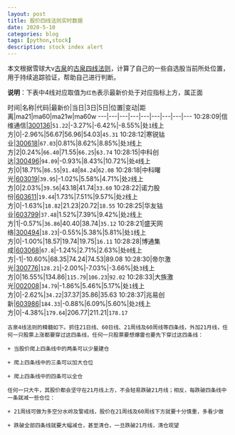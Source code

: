 ```yaml
---
layout: post
title: 股价四线法则实时数据
date: 2020-5-10
categories: blog
tags: [python,stock]
description: stock index alert
---
```



本文根据雪球大v[古泉](https://xueqiu.com/u/7148646888)的[古泉四线法则](https://xueqiu.com/7148646888/130498192)，计算了自己的一些自选股当前所处位置，用于持续追踪验证，帮助自己进行判断。

**说明**：下表中4线对应取值为`红色`表示最新价处于对应指标上方，属正面

时间|名称|代码|最新价|当日|3日|5日|位置|变动|距离|ma21|ma60|ma21w|ma60w
---|---|---|---|---|---|---|---|---
10:28:09|信维通信|[300136](https://xueqiu.com/S/SZ300136)|`51.22`|-3.27%|-6.42%|-8.55%|处`1`线上方|0|-2.96%|56.67|56.96|54.03|`45.31`
10:28:12|寒锐钴业|[300618](https://xueqiu.com/S/SZ300618)|`67.03`|0.81%|8.62%|8.85%|处`3`线上方|2|0.24%|`66.40`|71.55|`66.25`|`63.74`
10:28:15|中科创达|[300496](https://xueqiu.com/S/SZ300496)|`94.09`|-0.93%|8.43%|10.72%|处`4`线上方|0|18.71%|`86.55`|`91.48`|`84.24`|`62.08`
10:28:18|中科曙光|[603019](https://xueqiu.com/S/SH603019)|`39.95`|-1.02%|5.58%|4.71%|处`2`线上方|0|2.03%|`39.56`|43.18|41.74|`33.60`
10:28:22|诺力股份|[603611](https://xueqiu.com/S/SH603611)|`19.44`|1.73%|7.51%|9.57%|处`2`线上方|0|-1.63%|`18.82`|21.23|20.72|`18.55`
10:28:25|华友钴业|[603799](https://xueqiu.com/S/SH603799)|`37.48`|1.52%|7.39%|9.42%|处`2`线上方|1|-0.57%|`36.86`|40.40|38.74|`35.12`
10:28:21|盛天网络|[300494](https://xueqiu.com/S/SZ300494)|`18.23`|-0.55%|5.38%|5.81%|处`1`线上方|0|-1.00%|18.57|19.74|19.75|`16.11`
10:28:28|博通集成|[603068](https://xueqiu.com/S/SH603068)|`67.8`|-1.24%|2.71%|2.63%|处`0`线上方|-1|-10.60%|68.35|74.24|74.53|89.08
10:28:30|帝尔激光|[300776](https://xueqiu.com/S/SZ300776)|`128.21`|-2.00%|-7.03%|-3.66%|处`3`线上方|0|16.55%|134.86|`115.79`|`106.23`|`92.02`
10:28:33|大族激光|[002008](https://xueqiu.com/S/SZ002008)|`34.79`|-1.86%|5.46%|5.17%|处`1`线上方|0|-2.62%|`34.22`|37.37|35.86|35.63
10:28:37|兆易创新|[603986](https://xueqiu.com/S/SH603986)|`184.33`|-0.88%|6.09%|5.60%|处`2`线上方|0|-4.38%|`179.64`|206.77|211.21|`178.17`

```
古泉4线法则的精髓如下。抓住21日线、60日线、21周线及60周线等四条线，外加21月线，任何一只股票上涨都要穿过这四条线，任何一只股票要想爆雷也要先下穿过这四条线：

+ 当股价爬上四条线中的两条可以少量建仓

+ 爬上四条线中的三条可以加大仓位

+ 爬上四条线中的四条可以全仓

任何一只大牛，其股价都会坚守在21月线上方，不会轻易跌破21月线；相反，每跌破四条线中一条就减一些仓位：

+ 21周线可做为多空分水岭及警戒线，股价在21周线及60周线下方就要十分慎重，多看少做

+ 跌破全部四条线就要大幅减仓，甚至清仓，一旦跌破21月线，清仓观望
```